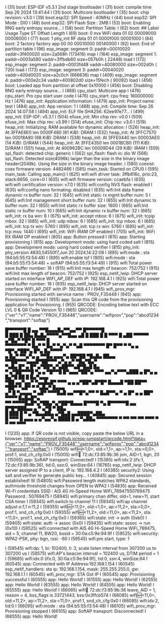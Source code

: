I (31) boot: ESP-IDF v5.3.1 2nd stage bootloader
I (31) boot: compile time Sep 26 2024 13:41:44
I (31) boot: Multicore bootloader
I (35) boot: chip revision: v3.0
I (39) boot.esp32: SPI Speed      : 40MHz
I (44) boot.esp32: SPI Mode       : DIO
I (48) boot.esp32: SPI Flash Size : 2MB
I (53) boot: Enabling RNG early entropy source...
I (58) boot: Partition Table:
I (62) boot: ## Label            Usage          Type ST Offset   Length
I (69) boot:  0 nvs              WiFi data        01 02 00009000 00006000
I (77) boot:  1 phy_init         RF data          01 01 0000f000 00001000
I (84) boot:  2 factory          factory app      00 00 00010000 00140000
I (92) boot: End of partition table
I (96) esp_image: segment 0: paddr=00010020 vaddr=3f400020 size=2a568h (173416) map
I (164) esp_image: segment 1: paddr=0003a590 vaddr=3ffbdb60 size=057b0h ( 22448) load
I (172) esp_image: segment 2: paddr=0003fd48 vaddr=40080000 size=002d0h (   720) load
I (173) esp_image: segment 3: paddr=00040020 vaddr=400d0020 size=a2c0ch (666636) map
I (409) esp_image: segment 4: paddr=000e2c34 vaddr=400802d0 size=15fech ( 90092) load
I (456) boot: Loaded app from partition at offset 0x10000
I (456) boot: Disabling RNG early entropy source...
I (468) cpu_start: Multicore app
I (476) cpu_start: Pro cpu start user code
I (476) cpu_start: cpu freq: 160000000 Hz
I (476) app_init: Application information:
I (479) app_init: Project name:     test
I (484) app_init: App version:      1
I (488) app_init: Compile time:     Sep 26 2024 14:07:58
I (494) app_init: ELF file SHA256:  62ee97e77...
I (499) app_init: ESP-IDF:          v5.3.1
I (504) efuse_init: Min chip rev:     v0.0
I (509) efuse_init: Max chip rev:     v3.99 
I (514) efuse_init: Chip rev:         v3.0
I (519) heap_init: Initializing. RAM available for dynamic allocation:
I (526) heap_init: At 3FFAE6E0 len 0000F480 (61 KiB): DRAM
I (532) heap_init: At 3FFC7570 len 00018A90 (98 KiB): DRAM
I (538) heap_init: At 3FFE0440 len 00003AE0 (14 KiB): D/IRAM
I (544) heap_init: At 3FFE4350 len 0001BCB0 (111 KiB): D/IRAM
I (551) heap_init: At 400962BC len 00009D44 (39 KiB): IRAM
I (559) spi_flash: detected chip: generic
I (562) spi_flash: flash io: dio
W (566) spi_flash: Detected size(4096k) larger than the size in the binary image header(2048k). Using the size in the binary image header.
I (580) coexist: coex firmware version: 4482466
I (585) main_task: Started on CPU0
I (595) main_task: Calling app_main()
I (625) wifi:wifi driver task: 3ffb816c, prio:23, stack:6656, core=0
I (635) wifi:wifi firmware version: ccaebfa
I (635) wifi:wifi certification version: v7.0
I (635) wifi:config NVS flash: enabled
I (635) wifi:config nano formating: disabled
I (635) wifi:Init data frame dynamic rx buffer num: 32
I (645) wifi:Init static rx mgmt buffer num: 5
I (645) wifi:Init management short buffer num: 32
I (655) wifi:Init dynamic tx buffer num: 32
I (655) wifi:Init static rx buffer size: 1600
I (665) wifi:Init static rx buffer num: 10
I (665) wifi:Init dynamic rx buffer num: 32
I (665) wifi_init: rx ba win: 6
I (675) wifi_init: accept mbox: 6
I (675) wifi_init: tcpip mbox: 32
I (685) wifi_init: udp mbox: 6
I (685) wifi_init: tcp mbox: 6
I (685) wifi_init: tcp tx win: 5760
I (695) wifi_init: tcp rx win: 5760
I (695) wifi_init: tcp mss: 1440
I (695) wifi_init: WiFi IRAM OP enabled
I (705) wifi_init: WiFi RX IRAM OP enabled
I (805) app: Button pressed
I (815) app: Starting provisioning
I (815) app: Development mode: using hard coded salt
I (815) app: Development mode: using hard coded verifier
I (815) phy_init: phy_version 4830,54550f7,Jun 20 2024,14:22:08
I (895) wifi:mode : sta (94:b5:55:f3:54:48)
I (895) wifi:enable tsf
I (905) wifi:mode : sta (94:b5:55:f3:54:48) + softAP (94:b5:55:f3:54:49)
I (915) wifi:Total power save buffer number: 16
I (915) wifi:Init max length of beacon: 752/752
I (915) wifi:Init max length of beacon: 752/752
I (925) esp_netif_lwip: DHCP server started on interface WIFI_AP_DEF with IP: 192.168.4.1
I (925) wifi:Total power save buffer number: 16
I (935) esp_netif_lwip: DHCP server started on interface WIFI_AP_DEF with IP: 192.168.4.1
I (945) wifi_prov_mgr: Provisioning started with service name : PROV_F35448 
I (945) app: Provisioning started
I (955) app: Scan this QR code from the provisioning application for Provisioning.
I (955) QRCODE: Encoding below text with ECC LVL 0 & QR Code Version 10
I (965) QRCODE: {"ver":"v1","name":"PROV_F35448","username":"wifiprov","pop":"abcd1234","transport":"softap"}

  █▀▀▀▀▀█ █  ▄▄ ▀▀█▄▄▄█▄▀▀▄▄▀▀  █▀▀▀▀▀█   
  █ ███ █ ██▄ █▄█▄▀▀▀▀▄▀▀█▄▄ ▄█ █ ███ █
  █ ▀▀▀ █ ▄██ ▀▀▀▀▀  ▄▀█▄▀ ▀█▀  █ ▀▀▀ █   
  ▀▀▀▀▀▀▀ ▀ █▄▀ ▀ █▄▀ ▀▄▀▄▀ ▀▄█ ▀▀▀▀▀▀▀
  █▀  █▀▀   ▀ ▀▄ ▄ ▀█▀▄▀██▀▄ █▀▄ █▄▀▀▀▀   
  ▄ █▄▀ ▀▀▄▀▄ ▄ ▀▀█▄  ▄▄▄▀▄ ██▀██ ▀█▄█▄
  ██▄▄ ▀▀██▀▀▀▄▄▄█▀██▀▀▀ ▄▀▄ ▄▀ ▀█▄▀█▄▀   
  ▀▄█▄ █▀  ▄ █▀ ▄▀██▀▄▀▄██▀▀▄█▀█▄█ █▄     
  ▀ ▄▀██▀▀▀█  ▀▄ ▄ ▀█▀▀█ █▀▄▄▄▀██▀▄ ▀▀▀
  ▄▄▀▄▀▀▀▄███ ▄  █▀▄ ▄ █▄▀█ ██ █ █▄▀▄▄▄   
  ▀██ ▄▄▀▄▄▀ ▀▄▄█▄█▀ ▀▀▀ ▄ ▄ ▄▀██▀▄█▀█▀
  █▄▄▄█ ▀██ ██▀▀ ▀██▀ ▀▄█▀ ▀ ▀▄█▄▀ █▄▄▄   
  ▄▀  █ ▀▄▄▄▄ ▀  ▄█▀ ▀▀▀█▄█ ▄▄▀▀█▀▄▀▀ ▀
    █▄█▀▀▄ ▀  ▄ █▀ ▄ ▄ ██▀ ▀▀▀▀ █▄█▄█▀▄   
  ▀▀  ▀▀▀▀█▄█▀▄▀██▄▀▄▀██▀█▄▄▄ █▀▀▀█ ▀▄
  █▀▀▀▀▀█ ▄▄ █▀█▀███▄▄ ▄ ▀  ▄▀█ ▀ ██▄     
  █ ███ █ ▀ ▄ ▀█▄▄██▄ ▄▀█▄█ ▄▄████▀▄██▄   
  █ ▀▀▀ █ ▄▄▄ ▄ ▄▀▄▄▀▄ ████ █ ▄  ▀▄██▄
  ▀▀▀▀▀▀▀ ▀ ▀▀ ▀▀ ▀▀ ▀▀▀  ▀  ▀   ▀▀ ▀▀▀   


I (1235) app: If QR code is not visible, copy paste the below URL in a browser.
https://espressif.github.io/esp-jumpstart/qrcode.html?data={"ver":"v1","name":"PROV_F35448","username":"wifiprov","pop":"abcd1234","transport":"softap"}
I (15005) wifi:new:<1,0>, old:<1,1>, ap:<1,1>, sta:<0,0>, prof:1, snd_ch_cfg:0x0
I (15005) wifi:station: 72:dc:f3:85:9b:36 join, AID=1, bgn, 20
I (15005) app: SoftAP transport: Connected!
I (15385) wifi:<ba-add>idx:2 (ifx:1, 72:dc:f3:85:9b:36), tid:0, ssn:0, winSize:64
I (16765) esp_netif_lwip: DHCP server assigned IP to a client, IP is: 192.168.4.2
I (40385) security2: Using salt and verifier to generate public key...
I (40845) app: Secured session established!
W (54805) wifi:Password length matches WPA2 standards, authmode threshold changes from OPEN to WPA2
I (54835) app: Received Wi-Fi credentials
        SSID     : AIS 4G Hi-Speed Home WiFi_76947550769475
        Password : 50769475
I (58945) wifi:primary chan differ, old=1, new=11, start CSA timer
I (59345) wifi:switch to channel 11
I (59345) wifi:ap channel adjust o:1,1 n:11,2
I (59355) wifi:new:<11,0>, old:<1,0>, ap:<11,2>, sta:<0,0>, prof:1, snd_ch_cfg:0x0
I (59355) wifi:new:<11,2>, old:<11,0>, ap:<11,2>, sta:<11,0>, prof:1, snd_ch_cfg:0x0
I (59365) wifi:state: init -> auth (0xb0)
I (59405) wifi:state: auth -> assoc (0x0)
I (59435) wifi:state: assoc -> run (0x10)
I (59525) wifi:connected with AIS 4G Hi-Speed Home WiFi_769475, aid = 5, channel 11, BW20, bssid = 30:0a:c5:9e:94:9f
I (59525) wifi:security: WPA2-PSK, phy: bgn, rssi: -60
I (59545) wifi:pm start, type: 1

I (59545) wifi:dp: 1, bi: 102400, li: 3, scale listen interval from 307200 us to 307200 us
I (59575) wifi:AP's beacon interval = 102400 us, DTIM period = 1
I (59685) wifi:<ba-add>idx:0 (ifx:0, 30:0a:c5:9e:94:9f), tid:0, ssn:4, winSize:64
I (60545) app: Connected with IP Address:192.168.1.154
I (60545) esp_netif_handlers: sta ip: 192.168.1.154, mask: 255.255.255.0, gw: 192.168.1.1
I (60545) wifi_prov_mgr: STA Got IP
I (60545) app: Provisioning successful
I (60555) app: Hello World!
I (61555) app: Hello World!
I (62555) app: Hello World!
I (63555) app: Hello World!
I (64555) app: Hello World!
I (65555) app: Hello World!
I (66085) wifi:station: 72:dc:f3:85:9b:36 leave, AID = 1, reason = 4, bss_flags is 33721443, bss:0x3ffcb574
I (66085) wifi:new:<11,0>, old:<11,2>, ap:<11,2>, sta:<11,0>, prof:1, snd_ch_cfg:0x0
I (66085) wifi:<ba-del>idx:2, tid:0
I (66095) wifi:mode : sta (94:b5:55:f3:54:48)
I (66105) wifi_prov_mgr: Provisioning stopped
I (66105) app: SoftAP transport: Disconnected!
I (66555) app: Hello World!
